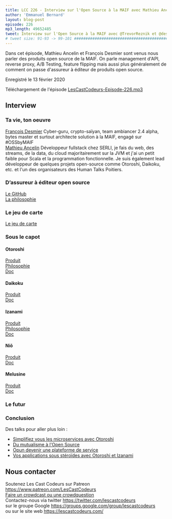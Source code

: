 ```yaml
---
title: LCC 226 - Interview sur l'Open Source à la MAIF avec Mathieu Ancelin et François Desmier
author: 'Emmanuel Bernard'
layout: blog-post
episode: 226
mp3_length: 49652485
tweet: Interview sur l'Open Source à la MAIF avec @TrevorReznik et @desmfr #Otoroshi #Daikoku #Izanami #Nio #Melusine 
# tweet size: 91-93 -> 99-101 #######################################################################
---
```

Dans cet épisode, Mathieu Ancelin et François Desmier sont venus nous parler des produits open source de la MAIF. On parle management d'API, reverse proxy, A/B Testing, feature flipping mais aussi plus généralement de comment on passe d'assureur à éditeur de produits open source.

Enregistré le 13 février 2020

Téléchargement de l'épisode [LesCastCodeurs-Episode-226.mp3](http://traffic.libsyn.com/lescastcodeurs/LesCastCodeurs-Episode-226.mp3)

## Interview

### Ta vie, ton oeuvre

[François Desmier](https://twitter.com/desmfr) Cyber-guru, crypto-saïyan, team ambiancer 2.4 alpha, bytes master et surtout architecte solution à la MAIF, engagé sur #OSSbyMAIF  
[Mathieu Ancelin](https://twitter.com/TrevorReznik) Développeur fullstack chez SERLI, je fais du web, des streams, de la data, du cloud majoritairement sur la JVM et j'ai un petit faible pour Scala et la programmation fonctionnelle. Je suis également lead développeur de quelques projets open-source comme Otoroshi, Daikoku, etc. et l'un des organisateurs des Human Talks Poitiers.

### D’assureur à éditeur open source

[Le GitHub](https://maif.github.io/)  
[La philosophie](https://medium.com/oss-by-maif)  

### Le jeu de carte

[Le jeu de carte](https://maif.github.io/cards/fr/index.html) 
 
### Sous le capot
    
#### Otoroshi

[Produit](https://maif.github.io/otoroshi/)  
[Philosophie](https://maif.github.io/otoroshi/manual/about.html)  
[Doc](https://maif.github.io/otoroshi/manual/)  

#### Daikoku

[Produit](https://maif.github.io/daikoku/)  
[Doc](https://maif.github.io/daikoku/manual)  

#### Izanami

[Produit](https://maif.github.io/izanami/)  
[Philosophie](https://maif.github.io/izanami/manual/about.html)  
[Doc](https://maif.github.io/izanami/manual)  

#### Niõ

[Produit](https://maif.github.io/nio/)  
[Doc](https://maif.github.io/nio/manual)  

#### Melusine

[Produit](https://maif.github.io/melusine/)  
[Doc](https://melusine.readthedocs.io/en/latest/)  

### Le futur 

### Conclusion 

Des talks pour aller plus loin : 

 * [Simplifiez vous les microservices avec Otoroshi](https://www.youtube.com/watch?v=ER3yaiql0tM)
 * [Du mutualisme à l'Open Source](https://www.youtube.com/watch?v=lu1ZvaIc5gI)
 * [Opun devenir une plateforme de service](https://www.youtube.com/watch?v=WKJZgHqV0ig)
 * [Vos applications sous stéroïdes avec Otoroshi et Izanami](https://www.youtube.com/watch?v=rBM8INPZA5w)


## Nous contacter

Soutenez Les Cast Codeurs sur Patreon <https://www.patreon.com/LesCastCodeurs>  
[Faire un crowdcast ou une crowdquestion](https://lescastcodeurs.com/crowdcasting/)  
Contactez-nous via twitter <https://twitter.com/lescastcodeurs>  
sur le groupe Google <https://groups.google.com/group/lescastcodeurs>  
ou sur le site web <https://lescastcodeurs.com/>
